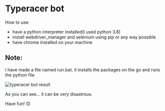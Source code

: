 # Typeracer bot
How to use:
* have a python interpreter installed(I used python 3.8)
* install webdriver_manager and selenium using pip or any way possible
* have chrome installed on your machine

## Note:
I have made a file named run.bat, it installs the packages on the go and runs the python file

![typeracer bot result](https://user-images.githubusercontent.com/55909985/117446117-3c16a800-af59-11eb-9b02-08431e587e77.PNG)

As you can see... it can be very disastrous.

Have fun! 😊
